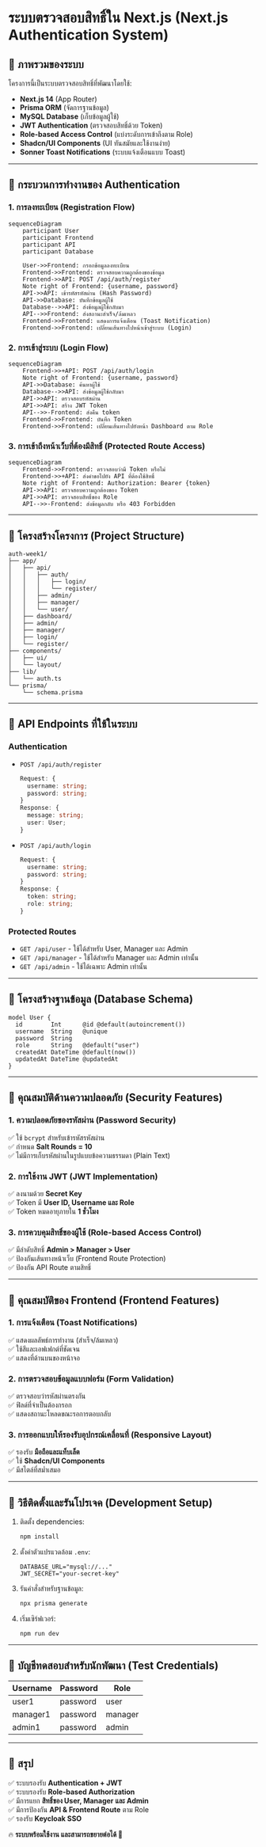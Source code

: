 # ระบบตรวจสอบสิทธิ์ใน Next.js (Next.js Authentication System)

## 📌 ภาพรวมของระบบ

โครงการนี้เป็นระบบตรวจสอบสิทธิ์ที่พัฒนาโดยใช้:
- **Next.js 14** (App Router)
- **Prisma ORM** (จัดการฐานข้อมูล)
- **MySQL Database** (เก็บข้อมูลผู้ใช้)
- **JWT Authentication** (ตรวจสอบสิทธิ์ด้วย Token)
- **Role-based Access Control** (แบ่งระดับการเข้าถึงตาม Role)
- **Shadcn/UI Components** (UI ทันสมัยและใช้งานง่าย)
- **Sonner Toast Notifications** (ระบบแจ้งเตือนแบบ Toast)

---

## 🔹 **กระบวนการทำงานของ Authentication**

### 1. การลงทะเบียน (Registration Flow)
```mermaid
sequenceDiagram
    participant User
    participant Frontend
    participant API
    participant Database

    User->>Frontend: กรอกข้อมูลลงทะเบียน
    Frontend->>Frontend: ตรวจสอบความถูกต้องของข้อมูล
    Frontend->>API: POST /api/auth/register
    Note right of Frontend: {username, password}
    API->>API: เข้ารหัสรหัสผ่าน (Hash Password)
    API->>Database: บันทึกข้อมูลผู้ใช้
    Database-->>API: ส่งข้อมูลผู้ใช้กลับมา
    API-->>Frontend: ส่งสถานะสำเร็จ/ล้มเหลว
    Frontend->>Frontend: แสดงการแจ้งเตือน (Toast Notification)
    Frontend->>Frontend: เปลี่ยนเส้นทางไปหน้าเข้าสู่ระบบ (Login)
```

### 2. การเข้าสู่ระบบ (Login Flow)
```mermaid
sequenceDiagram
    Frontend->>+API: POST /api/auth/login
    Note right of Frontend: {username, password}
    API->>Database: ค้นหาผู้ใช้
    Database-->>API: ส่งข้อมูลผู้ใช้กลับมา
    API->>API: ตรวจสอบรหัสผ่าน
    API->>API: สร้าง JWT Token
    API-->>-Frontend: ส่งคืน token
    Frontend->>Frontend: บันทึก Token
    Frontend->>Frontend: เปลี่ยนเส้นทางไปยังหน้า Dashboard ตาม Role
```

### 3. การเข้าถึงหน้าเว็บที่ต้องมีสิทธิ์ (Protected Route Access)
```mermaid
sequenceDiagram
    Frontend->>Frontend: ตรวจสอบว่ามี Token หรือไม่
    Frontend->>+API: ส่งคำขอไปยัง API ที่ต้องใช้สิทธิ์
    Note right of Frontend: Authorization: Bearer {token}
    API->>API: ตรวจสอบความถูกต้องของ Token
    API->>API: ตรวจสอบสิทธิ์ของ Role
    API-->>-Frontend: ส่งข้อมูลกลับ หรือ 403 Forbidden
```

---

## 🔹 **โครงสร้างโครงการ (Project Structure)**

```
auth-week1/
├── app/
│   ├── api/
│   │   ├── auth/
│   │   │   ├── login/
│   │   │   └── register/
│   │   ├── admin/
│   │   ├── manager/
│   │   └── user/
│   ├── dashboard/
│   ├── admin/
│   ├── manager/
│   ├── login/
│   └── register/
├── components/
│   ├── ui/
│   └── layout/
├── lib/
│   └── auth.ts
└── prisma/
    └── schema.prisma
```

---

## 🔹 **API Endpoints ที่ใช้ในระบบ**

### Authentication
- `POST /api/auth/register`
  ```typescript
  Request: {
    username: string;
    password: string;
  }
  Response: {
    message: string;
    user: User;
  }
  ```

- `POST /api/auth/login`
  ```typescript
  Request: {
    username: string;
    password: string;
  }
  Response: {
    token: string;
    role: string;
  }
  ```

### Protected Routes
- `GET /api/user` - ใช้ได้สำหรับ User, Manager และ Admin
- `GET /api/manager` - ใช้ได้สำหรับ Manager และ Admin เท่านั้น
- `GET /api/admin` - ใช้ได้เฉพาะ Admin เท่านั้น

---

## 🔹 **โครงสร้างฐานข้อมูล (Database Schema)**

```prisma
model User {
  id        Int      @id @default(autoincrement())
  username  String   @unique
  password  String
  role      String   @default("user")
  createdAt DateTime @default(now())
  updatedAt DateTime @updatedAt
}
```

---

## 🔹 **คุณสมบัติด้านความปลอดภัย (Security Features)**

### 1. **ความปลอดภัยของรหัสผ่าน (Password Security)**
✅ ใช้ `bcrypt` สำหรับเข้ารหัสรหัสผ่าน  
✅ กำหนด **Salt Rounds = 10**  
✅ ไม่มีการเก็บรหัสผ่านในรูปแบบข้อความธรรมดา (Plain Text)  

### 2. **การใช้งาน JWT (JWT Implementation)**
✅ ลงนามด้วย **Secret Key**  
✅ Token มี **User ID, Username และ Role**  
✅ Token หมดอายุภายใน **1 ชั่วโมง**  

### 3. **การควบคุมสิทธิ์ของผู้ใช้ (Role-based Access Control)**
✅ มีลำดับสิทธิ์ **Admin > Manager > User**  
✅ ป้องกันเส้นทางหน้าเว็บ (Frontend Route Protection)  
✅ ป้องกัน API Route ตามสิทธิ์  

---

## 🔹 **คุณสมบัติของ Frontend (Frontend Features)**

### 1. **การแจ้งเตือน (Toast Notifications)**
✅ แสดงผลลัพธ์การทำงาน (สำเร็จ/ล้มเหลว)  
✅ ใช้สีและเอฟเฟกต์ที่ชัดเจน  
✅ แสดงที่ด้านบนของหน้าจอ  

### 2. **การตรวจสอบข้อมูลแบบฟอร์ม (Form Validation)**
✅ ตรวจสอบว่ารหัสผ่านตรงกัน  
✅ ฟิลด์ที่จำเป็นต้องกรอก  
✅ แสดงสถานะโหลดขณะรอการตอบกลับ  

### 3. **การออกแบบให้รองรับอุปกรณ์เคลื่อนที่ (Responsive Layout)**
✅ รองรับ **มือถือและแท็บเล็ต**  
✅ ใช้ **Shadcn/UI Components**  
✅ มีสไตล์ที่สม่ำเสมอ  

---

## 🔹 **วิธีติดตั้งและรันโปรเจค (Development Setup)**

1. ติดตั้ง dependencies:
   ```bash
   npm install
   ```

2. ตั้งค่าตัวแปรแวดล้อม `.env`:
   ```env
   DATABASE_URL="mysql://..."
   JWT_SECRET="your-secret-key"
   ```

3. รันคำสั่งสำหรับฐานข้อมูล:
   ```bash
   npx prisma generate
   ```

4. เริ่มเซิร์ฟเวอร์:
   ```bash
   npm run dev
   ```

---

## 🔹 **บัญชีทดสอบสำหรับนักพัฒนา (Test Credentials)**

| Username  | Password | Role    |
|-----------|----------|---------|
| user1     | password | user    |
| manager1  | password | manager |
| admin1    | password | admin   |

---

## 🎯 **สรุป**

✅ ระบบรองรับ **Authentication + JWT**  
✅ ระบบรองรับ **Role-based Authorization**  
✅ มีการแยก **สิทธิ์ของ User, Manager และ Admin**  
✅ มีการป้องกัน **API & Frontend Route** ตาม Role  
✅ รองรับ **Keycloak SSO**  

🔥 **ระบบพร้อมใช้งาน และสามารถขยายต่อได้ 🎉**

